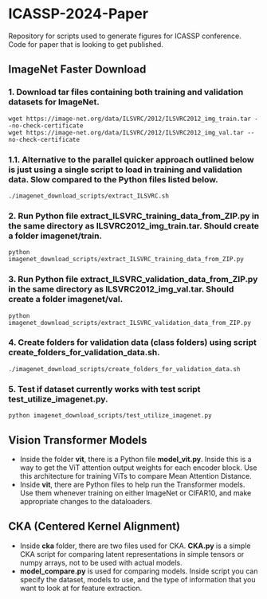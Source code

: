 # ICASSP-2024-Paper
Repository for scripts used to generate figures for ICASSP conference. Code for paper that is looking to get published.

## ImageNet Faster Download
### 1. Download tar files containing both training and validation datasets for ImageNet.
```
wget https://image-net.org/data/ILSVRC/2012/ILSVRC2012_img_train.tar --no-check-certificate
wget https://image-net.org/data/ILSVRC/2012/ILSVRC2012_img_val.tar --no-check-certificate
```
### 1.1. Alternative to the parallel quicker approach outlined below is just using a single script to load in training and validation data. Slow compared to the Python files listed below.
```
./imagenet_download_scripts/extract_ILSVRC.sh
```
### 2. Run Python file **extract_ILSVRC_training_data_from_ZIP.py** in the same directory as **ILSVRC2012_img_train.tar**. Should create a folder **imagenet/train**.
```
python imagenet_download_scripts/extract_ILSVRC_training_data_from_ZIP.py
```
### 3. Run Python file **extract_ILSVRC_validation_data_from_ZIP.py** in the same directory as **ILSVRC2012_img_val.tar**. Should create a folder **imagenet/val**.
```
python imagenet_download_scripts/extract_ILSVRC_validation_data_from_ZIP.py
```
### 4. Create folders for validation data (class folders) using script **create_folders_for_validation_data.sh**.
```
./imagenet_download_scripts/create_folders_for_validation_data.sh
```
### 5. Test if dataset currently works with test script **test_utilize_imagenet.py**.
```
python imagenet_download_scripts/test_utilize_imagenet.py
```
## Vision Transformer Models
* Inside the folder **vit**, there is a Python file **model_vit.py**. Inside this is a way to get the ViT attention output weights for each encoder block. Use this architecture for training ViTs to compare Mean Attention Distance.
* Inside **vit**, there are Python files to help run the Transformer models. Use them whenever training on either ImageNet or CIFAR10, and make appropriate changes to the dataloaders.
## CKA (Centered Kernel Alignment)
* Inside **cka** folder, there are two files used for CKA. **CKA.py** is a simple CKA script for comparing latent representations in simple tensors or numpy arrays, not to be used with actual models.
* **model_compare.py** is used for comparing models. Inside script you can specify the dataset, models to use, and the type of information that you want to look at for feature extraction.
